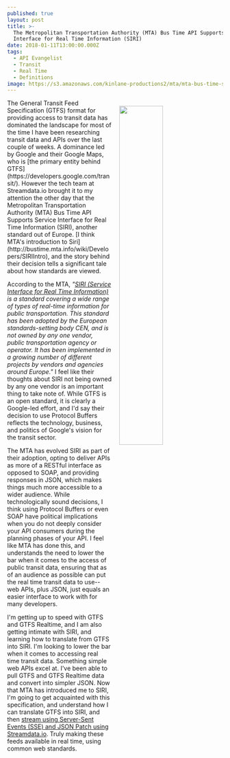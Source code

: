 ```yaml
---
published: true
layout: post
title: >-
  The Metropolitan Transportation Authority (MTA) Bus Time API Supports Service
  Interface for Real Time Information (SIRI)
date: 2018-01-11T13:00:00.000Z
tags:
  - API Evangelist
  - Transit
  - Real Time
  - Definitions
image: https://s3.amazonaws.com/kinlane-productions2/mta/mta-bus-time-siri.png
---
```

<p><a href="http://bustime.mta.info/wiki/Developers/SIRIIntro"><img src="https://s3.amazonaws.com/kinlane-productions2/mta/mta-bus-time-siri.png" align="right" width="45%" style="padding: 15px;" /></a></p>The General Transit Feed Specification (GTFS) format for providing access to transit data has dominated the landscape for most of the time I have been researching transit data and APIs over the last couple of weeks. A dominance led by Google and their Google Maps, who is [the primary entity behind GTFS](https://developers.google.com/transit/). However the tech team at Streamdata.io brought it to my attention the other day that the Metropolitan Transportation Authority (MTA) Bus Time API Supports Service Interface for Real Time Information (SIRI), another standard out of Europe. [I think MTA's introduction to Siri](http://bustime.mta.info/wiki/Developers/SIRIIntro), and the story behind their decision tells a significant tale about how standards are viewed.

According to the MTA, _"[SIRI (Service Interface for Real Time Information)](http://user47094.vs.easily.co.uk/siri/overview.htm) is a standard covering a wide range of types of real-time information for public transportation.  This standard has been adopted by the European standards-setting body CEN, and is not owned by any one vendor, public transportation agency or operator.  It has been implemented in a growing number of different projects by vendors and agencies around Europe."_ I feel like their thoughts about SIRI not being owned by any one vendor is an important thing to take note of. While GTFS is an open standard, it is clearly a Google-led effort, and I'd say their decision to use Protocol Buffers reflects the technology, business, and politics of Google's vision for the transit sector.

The MTA has evolved SIRI as part of their adoption, opting to deliver APIs as more of a RESTful interface as opposed to SOAP, and providing responses in JSON, which makes things much more accessible to a wider audience. While technologically sound decisions, I think using Protocol Buffers or even SOAP have political implications when you do not deeply consider your API consumers during the planning phases of your API. I feel like MTA has done this, and understands the need to lower the bar when it comes to the access of public transit data, ensuring that as of an audience as possible can put the real time transit data to use--web APIs, plus JSON, just equals an easier interface to work with for many developers.

I'm getting up to speed with GTFS and GTFS Realtime, and I am also getting intimate with SIRI, and learning how to translate from GTFS into SIRI. I'm looking to lower the bar when it comes to accessing real time transit data. Something simple web APIs excel at. I've been able to pull GTFS and GTFS Realtime data and convert into simpler JSON. Now that MTA has introduced me to SIRI, I'm going to get acquainted with this specification, and understand how I can translate GTFS into SIRI, and then [stream using Server-Sent Events (SSE) and JSON Patch using Streamdata.io](http://apis.how/streamdata). Truly making these feeds available in real time, using common web standards.
